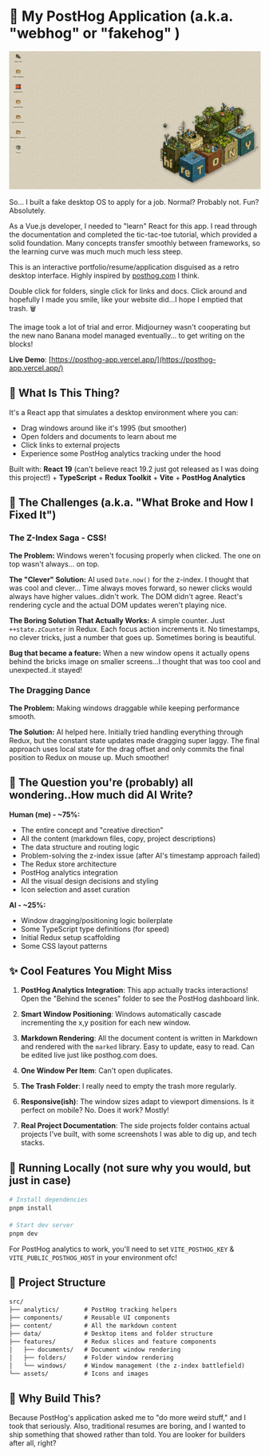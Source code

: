 # 🦔 My PostHog Application (a.k.a. "webhog" or "fakehog" )

![App Overview](./public/app-overview.png)

So... I built a fake desktop OS to apply for a job. Normal? Probably not. Fun? Absolutely.

As a Vue.js developer, I needed to "learn" React for this app. I read through the documentation and completed the tic-tac-toe tutorial, which provided a solid foundation. Many concepts transfer smoothly between frameworks, so the learning curve was much much much less steep.

This is an interactive portfolio/resume/application disguised as a retro desktop interface. Highly inspired by [posthog.com](https://posthog.com) I think.

Double click for folders, single click for links and docs.
Click around and hopefully I made you smile, like your website did...I hope I emptied that trash. 🗑️

The image took a lot of trial and error. Midjourney wasn't cooperating but the new nano Banana model managed eventually... to get writing on the blocks!

**Live Demo**: [https://posthog-app.vercel.app/](https://posthog-app.vercel.app/)

## 🎯 What Is This Thing?

It's a React app that simulates a desktop environment where you can:

- Drag windows around like it's 1995 (but smoother)
- Open folders and documents to learn about me
- Click links to external projects
- Experience some PostHog analytics tracking under the hood

Built with: **React 19** (can't believe react 19.2 just got released as I was doing this project!) + **TypeScript** + **Redux Toolkit** + **Vite** + **PostHog Analytics**

## 🐛 The Challenges (a.k.a. "What Broke and How I Fixed It")

### The Z-Index Saga - CSS!

**The Problem:** Windows weren't focusing properly when clicked. The one on top wasn't always... on top.

**The "Clever" Solution:** AI used `Date.now()` for the z-index. I thought that was cool and clever... Time always moves forward, so newer clicks would always have higher values..didn't work. The DOM didn't agree. React's rendering cycle and the actual DOM updates weren't playing nice.

**The Boring Solution That Actually Works:** A simple counter. Just `++state.zCounter` in Redux. Each focus action increments it. No timestamps, no clever tricks, just a number that goes up. Sometimes boring is beautiful.

**Bug that became a feature:** When a new window opens it actually opens behind the bricks image on smaller screens...I thought that was too cool and unexpected..it stayed!

### The Dragging Dance

**The Problem:** Making windows draggable while keeping performance smooth.

**The Solution:** AI helped here. Initially tried handling everything through Redux, but the constant state updates made dragging super laggy. The final approach uses local state for the drag offset and only commits the final position to Redux on mouse up. Much smoother!

## 🤖 The Question you're (probably) all wondering..How much did AI Write?

**Human (me) - ~75%:**

- The entire concept and "creative direction"
- All the content (markdown files, copy, project descriptions)
- The data structure and routing logic
- Problem-solving the z-index issue (after AI's timestamp approach failed)
- The Redux store architecture
- PostHog analytics integration
- All the visual design decisions and styling
- Icon selection and asset curation

**AI - ~25%:**

- Window dragging/positioning logic boilerplate
- Some TypeScript type definitions (for speed)
- Initial Redux setup scaffolding
- Some CSS layout patterns

## ✨ Cool Features You Might Miss

1. **PostHog Analytics Integration**: This app actually tracks interactions! Open the "Behind the scenes" folder to see the PostHog dashboard link.

2. **Smart Window Positioning**: Windows automatically cascade incrementing the x,y position for each new window.

3. **Markdown Rendering**: All the document content is written in Markdown and rendered with the `marked` library. Easy to update, easy to read. Can be edited live just like posthog.com does.

4. **One Window Per Item**: Can't open duplicates.

5. **The Trash Folder**: I really need to empty the trash more regularly.

6. **Responsive(ish)**: The window sizes adapt to viewport dimensions. Is it perfect on mobile? No. Does it work? Mostly!

7. **Real Project Documentation**: The side projects folder contains actual projects I've built, with some screenshots I was able to dig up, and tech stacks.

## 🚀 Running Locally (not sure why you would, but just in case)

```bash
# Install dependencies
pnpm install

# Start dev server
pnpm dev
```

For PostHog analytics to work, you'll need to set `VITE_POSTHOG_KEY` & `VITE_PUBLIC_POSTHOG_HOST` in your environment ofc!

## 📁 Project Structure

```
src/
├── analytics/       # PostHog tracking helpers
├── components/      # Reusable UI components
├── content/         # All the markdown content
├── data/            # Desktop items and folder structure
├── features/        # Redux slices and feature components
│   ├── documents/   # Document window rendering
│   ├── folders/     # Folder window rendering
│   └── windows/     # Window management (the z-index battlefield)
└── assets/          # Icons and images
```

## 🤔 Why Build This?

Because PostHog's application asked me to "do more weird stuff," and I took that seriously. Also, traditional resumes are boring, and I wanted to ship something that showed rather than told. You are looker for builders after all, right?

